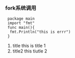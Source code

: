 ### fork系统调用

```
 package main 
 import "fmt"
 func main(){
  fmt.Println("this is errr")
 }
```
1. title 
 this is title 1
2. title2
 this tiutle 2

